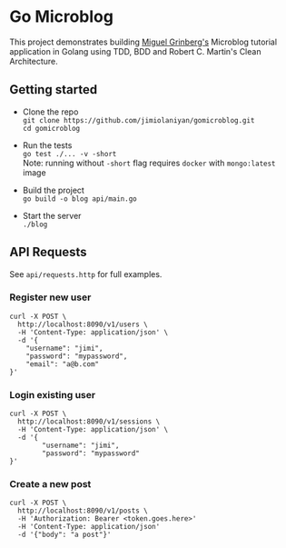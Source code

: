 # Go Microblog

This project demonstrates building [Miguel Grinberg's](https://github.com/miguelgrinberg/microblog) Microblog tutorial
application in Golang using TDD, BDD and Robert C. Martin's Clean Architecture.

## Getting started
- Clone the repo  
`git clone https://github.com/jimiolaniyan/gomicroblog.git`  
`cd gomicroblog`
 
- Run the tests  
`go test ./... -v -short`  
 Note: running without `-short` flag requires `docker` with `mongo:latest` image
- Build the project  
`go build -o blog api/main.go`
- Start the server  
`./blog`

## API Requests 
See `api/requests.http` for full examples.
### Register new user
```
curl -X POST \
  http://localhost:8090/v1/users \
  -H 'Content-Type: application/json' \
  -d '{
	"username": "jimi",
	"password": "mypassword",
	"email": "a@b.com"
}'
```
### Login existing user
```
curl -X POST \
  http://localhost:8090/v1/sessions \
  -H 'Content-Type: application/json' \
  -d '{ 
        "username": "jimi",
        "password": "mypassword"
}'
```
### Create a new post
```
curl -X POST \
  http://localhost:8090/v1/posts \
  -H 'Authorization: Bearer <token.goes.here>'
  -H 'Content-Type: application/json'
  -d '{"body": "a post"}'
```


